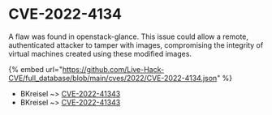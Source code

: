# CVE-2022-4134

A flaw was found in openstack-glance. This issue could allow a remote, authenticated attacker to tamper with images, compromising the integrity of virtual machines created using these modified images.

{% embed url="https://github.com/Live-Hack-CVE/full_database/blob/main/cves/2022/CVE-2022-4134.json" %}


* BKreisel ~> [CVE-2022-41343](https://www.alice-snow.ru/2022/database/cve-2022-4134/cve-2022-41343-bkreisel)
* BKreisel ~> [CVE-2022-41343](https://www.alice-snow.ru/2022/database/cve-2022-4134/cve-2022-41343-bkreisel)